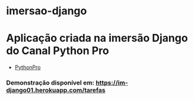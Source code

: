 # imersao-django

# Aplicação criada na imersão Django do Canal Python Pro
  - [PythonPro](https://www.youtube.com/c/canaldevpro)

### Demonstração disponível em: <a href="https://im-django01.herokuapp.com/tarefas/" target="_blank">https://im-django01.herokuapp.com/tarefas</a>


